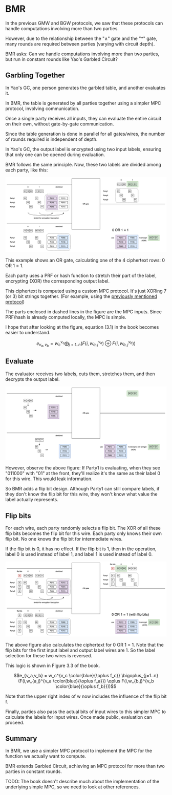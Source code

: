 # BMR

In the previous GMW and BGW protocols, we saw that these protocols can handle computations involving more than two parties.

However, due to the relationship between the "∧" gate and the "*" gate, many rounds are required between parties (varying with circuit depth).

BMR asks: Can we handle computations involving more than two parties, but run in constant rounds like Yao's Garbled Circuit?

## Garbling Together

In Yao's GC, one person generates the garbled table, and another evaluates it.

In BMR, the table is generated by all parties together using a simpler MPC protocol, involving communication.

Once a single party receives all inputs, they can evaluate the entire circuit on their own, without gate-by-gate communication.

Since the table generation is done in parallel for all gates/wires, the number of rounds required is independent of depth.

In Yao's GC, the output label is encrypted using two input labels, ensuring that only one can be opened during evaluation.

BMR follows the same principle. Now, these two labels are divided among each party, like this:

<img src="./images/BMR-generator.png">

This example shows an OR gate, calculating one of the 4 ciphertext rows: 0 OR 1 = 1.

Each party uses a PRF or hash function to stretch their part of the label, encrypting (XOR) the corresponding output label.

This ciphertext is computed using a custom MPC protocol. It's just XORing 7 (or 3) bit strings together.
(For example, using the [previously mentioned protocol](./Two-to-Three-en-US.md))

The parts enclosed in dashed lines in the figure are the MPC inputs. Since PRF/hash is already computed locally, the MPC is simple.

I hope that after looking at the figure, equation (3.1) in the book becomes easier to understand.

$$e_{v_a,v_b} = w_c^{v_c} \bigoplus_{j=1..n} (F(i,w_{a,j}^{v_a}) \oplus F(i,w_{b,j}^{v_b}))$$

## Evaluate

The evaluator receives two labels, cuts them, stretches them, and then decrypts the output label.

<img src="./images/BMR-evaluator.png">

However, observe the above figure: If Party1 is evaluating, when they see "011000" with "01" at the front, they'll realize it's the same as their label 0 for this wire. This would leak information.

So BMR adds a flip bit design. Although Party1 can still compare labels, if they don't know the flip bit for this wire, they won't know what value the label actually represents.

## Flip bits

For each wire, each party randomly selects a flip bit.
The XOR of all these flip bits becomes the flip bit for this wire.
Each party only knows their own flip bit.
No one knows the flip bit for intermediate wires.

If the flip bit is 0, it has no effect.
If the flip bit is 1, then in the operation, label 0 is used instead of label 1, and label 1 is used instead of label 0.

<img src="./images/BMR-generator-flip.png">

The above figure also calculates the ciphertext for 0 OR 1 = 1.
Note that the flip bits for the first input label and output label wires are 1.
So the label selection for these two wires is reversed.

This logic is shown in Figure 3.3 of the book.

$$e_{v_a,v_b} = w_c^{v_c \color{blue}{\oplus f_c}} \bigoplus_{j=1..n} (F(i,w_{a,j}^{v_a \color{blue}{\oplus f_a}}) \oplus F(i,w_{b,j}^{v_b \color{blue}{\oplus f_b}}))$$

Note that the upper right index of w now includes the influence of the flip bit f.

Finally, parties also pass the actual bits of input wires to this simpler MPC to calculate the labels for input wires. Once made public, evaluation can proceed.

## Summary

In BMR, we use a simpler MPC protocol to implement the MPC for the function we actually want to compute.

BMR extends Garbled Circuit, achieving an MPC protocol for more than two parties in constant rounds.

TODO: The book doesn't describe much about the implementation of the underlying simple MPC, so we need to look at other references.

<script>
MathJax = {
  tex: {
    inlineMath: [['$', '$'], ['\\(', '\\)']]
  }
};
</script>
<script type="text/javascript" id="MathJax-script" async src="https://cdn.jsdelivr.net/npm/mathjax@3/es5/tex-mml-chtml.js">
</script>
